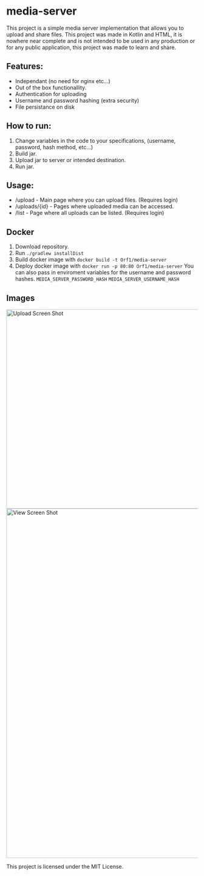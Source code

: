# media-server

This project is a simple media server implementation that allows you to upload and share files. This project was made in Kotlin and HTML, it is nowhere near complete and is not intended to be used in any production or for any public application, this project was made to learn and share.

## Features:
- Independant (no need for nginx etc...)
- Out of the box functionallity.
- Authentication for uploading
- Username and password hashing (extra security)
- File persistance on disk

## How to run:
1. Change variables in the code to your specifications, (username, password, hash method, etc...)
2. Build jar.
3. Upload jar to server or intended destination.
4. Run jar.

## Usage:
- /upload - Main page where you can upload files. (Requires login)
- /uploads/{id} - Pages where uploaded media can be accessed.
- /list - Page where all uploads can be listed. (Requires login)

## Docker
1. Download repository.
2. Run `./gradlew installDist`
3. Build docker image with `docker build -t Orf1/media-server`
4. Deploy docker image with `docker run -p 80:80 Orf1/media-server`
You can also pass in enviroment variables for the username and password hashes.
`MEDIA_SERVER_PASSWORD_HASH`
`MEDIA_SERVER_USERNAME_HASH`

## Images


<img width="525" alt="Upload Screen Shot" src="https://user-images.githubusercontent.com/39539212/151848034-1be95232-f39a-4661-8c68-92bc76777bc3.png">


<img width="921" alt="View Screen Shot" src="https://user-images.githubusercontent.com/39539212/151848144-e7c7b4b2-cfe2-48f6-9b6e-ca40ab1c1cae.png">

This project is licensed under the MIT License.
